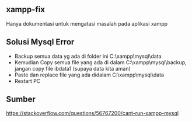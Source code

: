 ## xampp-fix

Hanya dokumentasi untuk mengatasi masalah pada aplikasi xampp

## Solusi Mysql Error

- Backup semua data yg ada di folder ini C:\xampp\mysql\data
- Kemudian Copy semua file yang ada di dalam C:\xampp\mysql\backup, jangan copy file ibdata1 (supaya data kita aman)
- Paste dan replace file yang ada didalam C:\xampp\mysql\data
- Restart PC

## Sumber

https://stackoverflow.com/questions/56767200/cant-run-xampp-mysql
